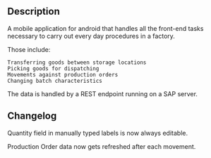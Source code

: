 ## Description

A mobile application for android that handles all the front-end tasks necessary
to carry out every day procedures in a factory.

Those include:

    Transferring goods between storage locations
    Picking goods for dispatching
    Movements against production orders
    Changing batch characteristics

The data is handled by a REST endpoint running on a SAP server.

## Changelog

Quantity field in manually typed labels is now always editable.

Production Order data now gets refreshed after each movement.
